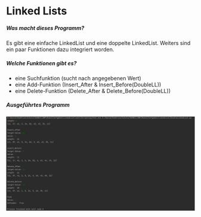 # **Linked Lists**
##### **Was macht dieses Programm?**
Es gibt eine einfache LinkedList und eine doppelte LinkedList.
Weiters sind ein paar Funktionen dazu integriert worden.

##### **Welche Funktionen gibt es?**
- eine Suchfunktion (sucht nach angegebenen Wert)
- eine Add-Funktion (Insert_After & Insert_Before(DoubleLL))
- eine Delete-Funktion (Delete_After & Delete_Before(DoubleLL))

##### **Ausgeführtes Programm**
![](https://github.com/SeiDa3009/5AHWII_SWP_RubnS/blob/main/Aufgabe%20IV%20-%20LinkedLists/Console.png)



